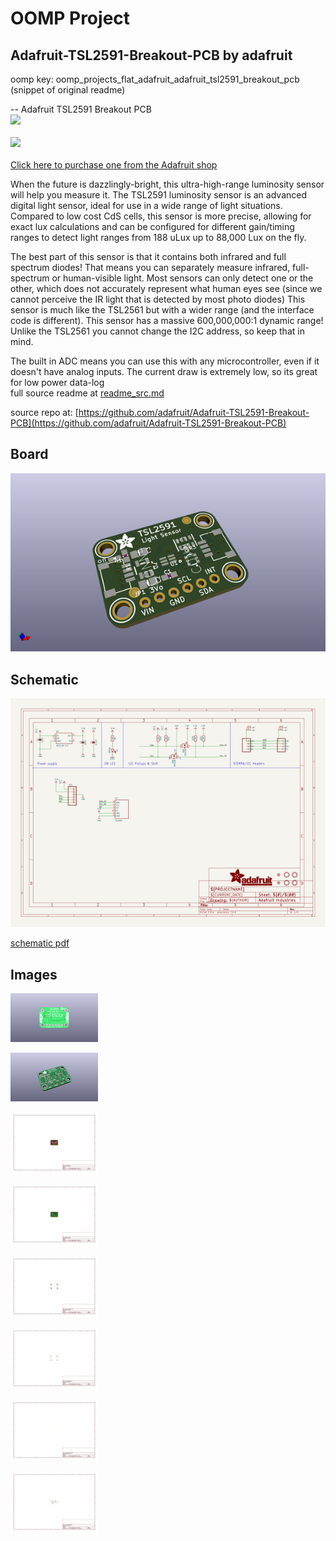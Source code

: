 # OOMP Project  
## Adafruit-TSL2591-Breakout-PCB  by adafruit  
  
oomp key: oomp_projects_flat_adafruit_adafruit_tsl2591_breakout_pcb  
(snippet of original readme)  
  
-- Adafruit TSL2591 Breakout PCB  
<a href="http://www.adafruit.com/products/1980"><img src="assets/1980.jpg?raw=true" width="500px"><br/>  
<a href="http://www.adafruit.com/products/1980"><img src="assets/image.jpg?raw=true" width="500px"><br/>  
Click here to purchase one from the Adafruit shop</a>  
  
When the future is dazzlingly-bright, this ultra-high-range luminosity sensor will help you measure it. The TSL2591 luminosity sensor is an advanced digital light sensor, ideal for use in a wide range of light situations. Compared to low cost CdS cells, this sensor is more precise, allowing for exact lux calculations and can be configured for different gain/timing ranges to detect light ranges from 188 uLux up to 88,000 Lux on the fly.  
  
The best part of this sensor is that it contains both infrared and full spectrum diodes! That means you can separately measure infrared, full-spectrum or human-visible light. Most sensors can only detect one or the other, which does not accurately represent what human eyes see (since we cannot perceive the IR light that is detected by most photo diodes) This sensor is much like the TSL2561 but with a wider range (and the interface code is different). This sensor has a massive 600,000,000:1 dynamic range! Unlike the TSL2561 you cannot change the I2C address, so keep that in mind.  
  
The built in ADC means you can use this with any microcontroller, even if it doesn't have analog inputs. The current draw is extremely low, so its great for low power data-log  
  full source readme at [readme_src.md](readme_src.md)  
  
source repo at: [https://github.com/adafruit/Adafruit-TSL2591-Breakout-PCB](https://github.com/adafruit/Adafruit-TSL2591-Breakout-PCB)  
## Board  
  
[![working_3d.png](working_3d_600.png)](working_3d.png)  
## Schematic  
  
[![working_schematic.png](working_schematic_600.png)](working_schematic.png)  
  
[schematic pdf](working_schematic.pdf)  
## Images  
  
[![working_3D_bottom.png](working_3D_bottom_140.png)](working_3D_bottom.png)  
  
[![working_3D_top.png](working_3D_top_140.png)](working_3D_top.png)  
  
[![working_assembly_page_01.png](working_assembly_page_01_140.png)](working_assembly_page_01.png)  
  
[![working_assembly_page_02.png](working_assembly_page_02_140.png)](working_assembly_page_02.png)  
  
[![working_assembly_page_03.png](working_assembly_page_03_140.png)](working_assembly_page_03.png)  
  
[![working_assembly_page_04.png](working_assembly_page_04_140.png)](working_assembly_page_04.png)  
  
[![working_assembly_page_05.png](working_assembly_page_05_140.png)](working_assembly_page_05.png)  
  
[![working_assembly_page_06.png](working_assembly_page_06_140.png)](working_assembly_page_06.png)  
